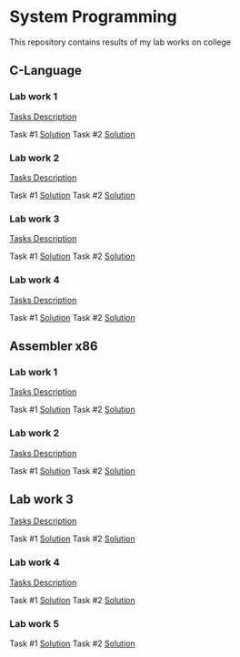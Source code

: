 # System Programming

This repository contains results of my lab works on college

## C-Language

### Lab work 1

[Tasks Description](./C/lab_1/ex.md)

Task #1 [Solution](./C/lab_1/main-1.c)
Task #2 [Solution](./C/lab_1/main-2.c)

### Lab work 2

[Tasks Description](./C/lab_2/ex.md)

Task #1 [Solution](./C/lab_2/main-1.c)
Task #2 [Solution](./C/lab_2/main-2.c)

### Lab work 3

[Tasks Description](./C/lab_3/ex.md)

Task #1 [Solution](./C/lab_3/main-1.c)
Task #2 [Solution](./C/lab_3/main-2.c)

### Lab work 4

[Tasks Description](./C/lab_4/ex.md)

Task #1 [Solution](./C/lab_4/main-1.c)
Task #2 [Solution](./C/lab_4/main-2.c)

## Assembler x86

### Lab work 1

[Tasks Description](./Lab_1/ex.md)

Task #1 [Solution](./Lab_1/1.ASM)
Task #2 [Solution](./Lab_1/2.ASM)

### Lab work 2

[Tasks Description](./Lab_2/ex.md)

Task #1 [Solution](./Lab_2/1.ASM)
Task #2 [Solution](./Lab_2/2.ASM)

## Lab work 3

[Tasks Description](./Lab_3/ex.md)

Task #1 [Solution](./Lab_3/1.ASM)
Task #2 [Solution](./Lab_3/2.ASM)


### Lab work 4

[Tasks Description](./Lab_4/ex.md)

Task #1 [Solution](./Lab_4/1.ASM)
Task #2 [Solution](./Lab_4/2.ASM)


### Lab work 5

Task #1 [Solution](./Lab_5/1.ASM)
Task #2 [Solution](./Lab_5/2.ASM)
